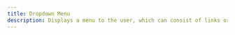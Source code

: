 ```yaml
---
title: Dropdown Menu
description: Displays a menu to the user, which can consist of links or functions, triggered by a button.
---
```

